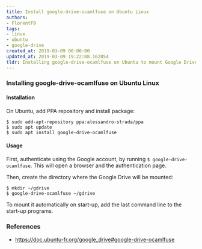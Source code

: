 ```yaml
---
title: Install google-drive-ocamlfuse on Ubuntu Linux
authors:
- FlorentF9
tags:
- linux
- ubuntu
- google-drive
created_at: 2019-03-09 00:00:00
updated_at: 2019-03-09 19:22:08.162854
tldr: Installing google-drive-ocamlfuse on Ubuntu to mount Google Drive filesystem.
---
```


### Installing google-drive-ocamlfuse on Ubuntu Linux

#### Installation

On Ubuntu, add PPA repository and install package:

```shell
$ sudo add-apt-repository ppa:alessandro-strada/ppa
$ sudo apt update
$ sudo apt install google-drive-ocamlfuse 
```

#### Usage

First, authenticate using the Google account, by running `$ google-drive-ocamlfuse`. This will open a browser and the authentication page.

Then, create the directory where the Google Drive will be mounted:

```shell
$ mkdir ~/gdrive
$ google-drive-ocamlfuse ~/gdrive
```

To mount it automatically on start-up, add the last command line to the start-up programs.

### References

* https://doc.ubuntu-fr.org/google_drive#google-drive-ocamlfuse